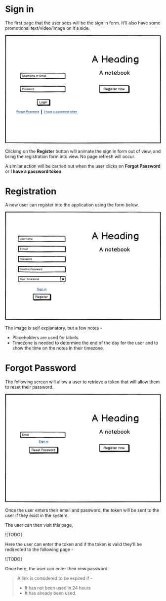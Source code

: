 # Sign in 

The first page that the user sees will be the sign in form. It'll also have some promotional text/video/image on it's side.

![Sign in page](https://raw.githubusercontent.com/Abijeet/markdown-notes-doc/master/img/sign-in.png)

Clicking on the **Register** button will animate the sign in form out of view, and bring the registration form into view. No page refresh will occur.

A similar action will be carried out when the user clicks on **Forgot Password** or **I have a password token**.

# Registration

A new user can register into the application using the form below.

![Registration page](https://raw.githubusercontent.com/Abijeet/markdown-notes-doc/master/img/registration.png)

The image is self explanatory, but a few notes - 

- Placeholders are used for labels.
- Timezone is needed to determine the end of the day for the user and to show the time on the notes in their timezone.

# Forgot Password

The following screen will allow a user to retrieve a token that will allow them to reset their password.

![Retrieve forgot password link](https://raw.githubusercontent.com/Abijeet/markdown-notes-doc/master/img/forgot-password.png)

Once the user enters their email and password, the token will be sent to the user if they exist in the system.

The user can then visit this page, 

![TODO]

Here the user can enter the token and if the token is valid they'll be redirected to the following page -

![TODO]

Once here, the user can enter their new password.

> A link is considered to be expired if - 
> - It has not been used in 24 hours
> - It has already been used.
